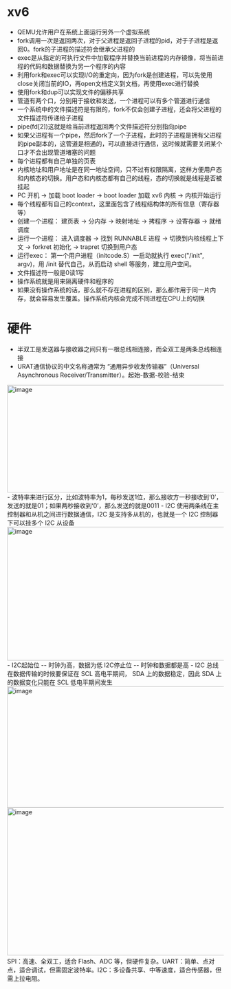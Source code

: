 # xv6
- QEMU允许用户在系统上面运行另外一个虚拟系统
- fork调用一次是返回两次，对于父进程是返回子进程的pid，对于子进程是返回0。fork的子进程的描述符会继承父进程的
- exec是从指定的可执行文件中加载程序并替换当前进程的内存镜像，将当前进程的代码和数据替换为另一个程序的内容
- 利用fork和exec可以实现I/O的重定向，因为fork是创建进程，可以先使用close关闭当前的IO，再open文档定义到文档，再使用exec进行替换
- 使用fork和dup可以实现文件的偏移共享
- 管道有两个口，分别用于接收和发送，一个进程可以有多个管道进行通信
- 一个系统中的文件描述符是有限的，fork不仅会创建子进程，还会将父进程的文件描述符传递给子进程
- pipe(fd[2])这就是给当前进程返回两个文件描述符分别指向pipe
- 如果父进程有一个pipe，然后fork了一个子进程，此时的子进程是拥有父进程的pipe副本的，这管道是相通的，可以直接进行通信，这时候就需要关闭某个口才不会出现管道堵塞的问题
- 每个进程都有自己单独的页表
- 内核地址和用户地址是在同一地址空间，只不过有权限隔离，这样方便用户态和内核态的切换。用户态和内核态都有自己的线程，态的切换就是线程是否被挂起
- PC 开机 → 加载 boot loader → boot loader 加载 xv6 内核 → 内核开始运行
- 每个线程都有自己的context，这里面包含了线程结构体的所有信息（寄存器等）
- 创建一个进程： 建页表 → 分内存 → 映射地址 → 拷程序 → 设寄存器 → 就绪调度
- 运行一个进程： 进入调度器 → 找到 RUNNABLE 进程 → 切换到内核线程上下文 → forkret 初始化 → trapret 切换到用户态
- 运行exec：    第一个用户进程（initcode.S）一启动就执行 exec("/init", argv)，用 /init 替代自己，从而启动 shell 等服务，建立用户空间。
- 文件描述符一般是0读1写
- 操作系统就是用来隔离硬件和程序的
- 如果没有操作系统的话，那么就不存在进程的区别，那么都作用于同一片内存，就会容易发生覆盖。操作系统内核会完成不同进程在CPU上的切换

# 硬件
- 半双工是发送器与接收器之间只有一根总线相连接，而全双工是两条总线相连接
- URAT通信协议的中文名称通常为 ​​“通用异步收发传输器”​​（Universal Asynchronous Receiver/Transmitter）。起始-数据-校验-结束
<img width="697" height="250" alt="image" src="https://github.com/user-attachments/assets/42bb30a4-d993-4185-b1f7-f88e2cdcf037" />
- 波特率来进行区分，比如波特率为1，每秒发送1位，那么接收方一秒接收到‘0’，发送的就是01；如果两秒接收到‘0’，那么发送的就是0011
- I2C 使用两条线在主控制器和从机之间进行数据通信，I2C 是支持多从机的，也就是一个 I2C 控制器下可以挂多个 I2C 从设备
<img width="861" height="311" alt="image" src="https://github.com/user-attachments/assets/f17a419d-d770-4af9-85b5-f734d9488135" /> 
- I2C起始位 -- 时钟为高，数据为低  I2C停止位 -- 时钟和数据都是高
- I2C 总线在数据传输的时候要保证在 SCL 高电平期间， SDA 上的数据稳定，因此 SDA 上的数据变化只能在 SCL 低电平期间发生
<img width="951" height="282" alt="image" src="https://github.com/user-attachments/assets/4a8af527-7422-4f21-9e22-9280b5c2583d" />
<img width="956" height="344" alt="image" src="https://github.com/user-attachments/assets/e48e6e80-9177-47b0-aa7f-fc7079c32fc3" />
​​SPI​​：高速、全双工，适合 Flash、ADC 等，但硬件复杂。
​​UART​​：简单、点对点，适合调试，但需固定波特率。
​​I2C​​：多设备共享、中等速度，适合传感器，但需上拉电阻。


